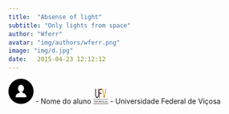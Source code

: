 ```yaml
---
title:  "Absense of light"
subtitle: "Only lights from space"
author: "Wferr"
avatar: "img/authors/wferr.png"
image: "img/d.jpg"
date:   2015-04-23 12:12:12
---
```






<img src="img//icons//aluno.svg" width="50" height="50" /> - Nome do aluno
<img src="img//icons//UFV.jpg" width="30" height="30" /> - Universidade Federal de Viçosa  
